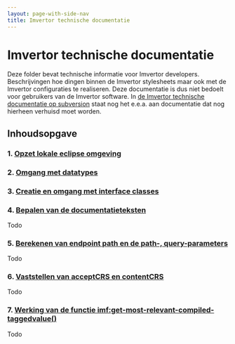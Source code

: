 ```yaml
---
layout: page-with-side-nav
title: Imvertor technische documentatie
---
```

# Imvertor technische documentatie
Deze folder bevat technische informatie voor Imvertor developers. Beschrijvingen hoe dingen binnen de Imvertor stylesheets maar ook met de Imvertor configuraties te realiseren.
Deze documentatie is dus niet bedoelt voor gebruikers van de Imvertor software.
In [de Imvertor technische documentatie op subversion](https://kinggemeenten.plan.io/svn/stuf-schemagenerator/Documentatie/Technische%20documentatie/Imvertor%20technische%20documentatie.docx) staat nog het e.e.a. aan documentatie dat nog hierheen verhuisd moet worden.

## Inhoudsopgave
### 1. [Opzet lokale eclipse omgeving](Configuratie-eclipse-ontwikkel-omgeving.md)
### 2. [Omgang met datatypes](Omgang-met-datatypes.md)
### 3. [Creatie en omgang met interface classes](Creatie-en-omgang-met-interface-classes.md)
### 4. [Bepalen van de documentatieteksten](schema-documentatie-generatie)
Todo
### 5. [Berekenen van endpoint path en de path-, query-parameters](Calculating-path-en-parameters)
Todo
### 6. [Vaststellen van acceptCRS en contentCRS](Determining-accept-en-contentCRS)
Todo
### 7. [Werking van de functie imf:get-most-relevant-compiled-taggedvalue()](get-most-relevant-compiled-taggedvalue)
Todo
